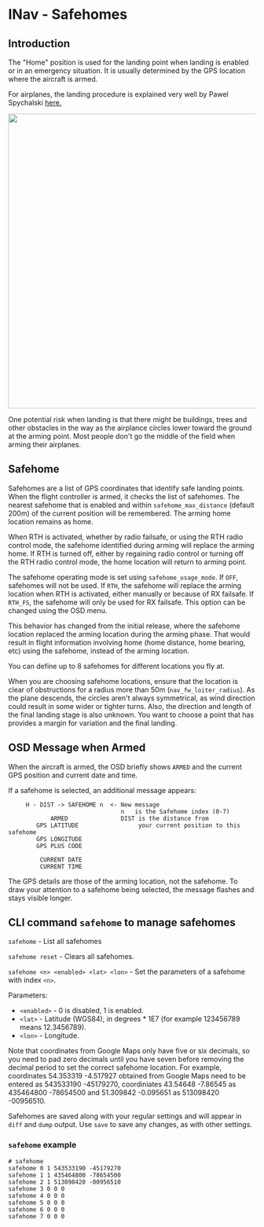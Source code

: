 # INav - Safehomes

## Introduction

The "Home" position is used for the landing point when landing is enabled or in an emergency situation.  It is usually determined by the GPS location where the aircraft is armed. 

For airplanes, the landing procedure is explained very well by Pawel Spychalski [here.](https://quadmeup.com/inav-1-8-automated-landing-for-fixed-wings/)

<img src="https://quadmeup.com/wp-content/uploads/2017/06/fixed-wing-landing-1024x683.png" width="600">

One potential risk when landing is that there might be buildings, trees and other obstacles in the way as the airplance circles lower toward the ground at the arming point.  Most people don't go the middle of the field when arming their airplanes.

## Safehome

Safehomes are a list of GPS coordinates that identify safe landing points.  When the flight controller is armed, it checks the list of safehomes.  The nearest safehome that is enabled and within ```safehome_max_distance``` (default 200m) of the current position will be remembered.  The arming home location remains as home.

When RTH is activated, whether by radio failsafe, or using the RTH radio control mode, the safehome identified during arming will replace the arming home.  If RTH is turned off, either by regaining radio control or turning off the RTH radio control mode, the home location will return to arming point.

The safehome operating mode is set using ```safehome_usage_mode```.  If ```OFF```, safehomes will not be used.  If ```RTH```, the safehome will replace the arming location when RTH is activated, either manually or because of RX failsafe.  If ```RTH_FS```, the safehome will only be used for RX failsafe.  This option can be changed using the OSD menu.

This behavior has changed from the initial release, where the safehome location replaced the arming location during the arming phase.  That would result in flight information involving home (home distance, home bearing, etc) using the safehome, instead of the arming location.

You can define up to 8 safehomes for different locations you fly at.

When you are choosing safehome locations, ensure that the location is clear of obstructions for a radius more than 50m (`nav_fw_loiter_radius`).  As the plane descends, the circles aren't always symmetrical, as wind direction could result in some wider or tighter turns.  Also, the direction and length of the final landing stage is also unknown.  You want to choose a point that has provides a margin for variation and the final landing.

## OSD Message when Armed

When the aircraft is armed, the OSD briefly shows `ARMED` and the current GPS position and current date and time.

If a safehome is selected, an additional message appears:
```
     H - DIST -> SAFEHOME n  <- New message
                                n   is the Safehome index (0-7)
            ARMED               DIST is the distance from   
        GPS LATITUDE                 your current position to this safehome
        GPS LONGITUDE
        GPS PLUS CODE
        
         CURRENT DATE
         CURRENT TIME
```
The GPS details are those of the arming location, not the safehome.
To draw your attention to a safehome being selected, the message flashes and stays visible longer.

## CLI command `safehome` to manage safehomes

`safehome` - List all safehomes

`safehome reset` - Clears all safehomes.

`safehome <n> <enabled> <lat> <lon>` - Set the parameters of a safehome with index `<n>`.

Parameters:

  * `<enabled>` - 0 is disabled, 1 is enabled.
  * `<lat>` - Latitude (WGS84), in degrees * 1E7 (for example 123456789 means 12.3456789).
  * `<lon>` - Longitude.

Note that coordinates from Google Maps only have five or six decimals, so you need to pad zero decimals until you have seven before removing the decimal period to set the correct safehome location. For example, coordinates 54.353319 -4.517927 obtained from Google Maps need to be entered as 543533190 -45179270, coordiniates 43.54648 -7.86545 as 435464800 -78654500 and 51.309842 -0.095651 as 513098420 -00956510.

Safehomes are saved along with your regular settings and will appear in `diff` and `dump` output.  Use `save` to save any changes, as with other settings. 

### `safehome` example

```
# safehome
safehome 0 1 543533190 -45179270
safehome 1 1 435464800 -78654500
safehome 2 1 513098420 -00956510
safehome 3 0 0 0 
safehome 4 0 0 0 
safehome 5 0 0 0 
safehome 6 0 0 0 
safehome 7 0 0 0 

```


